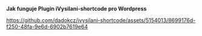 **Jak funguje Plugin iVysilani-shortcode pro Wordpress**

https://github.com/dadokcz/ivysilani-shortcode/assets/5154013/8699176d-f250-48fa-9e6d-6902b7619e64
